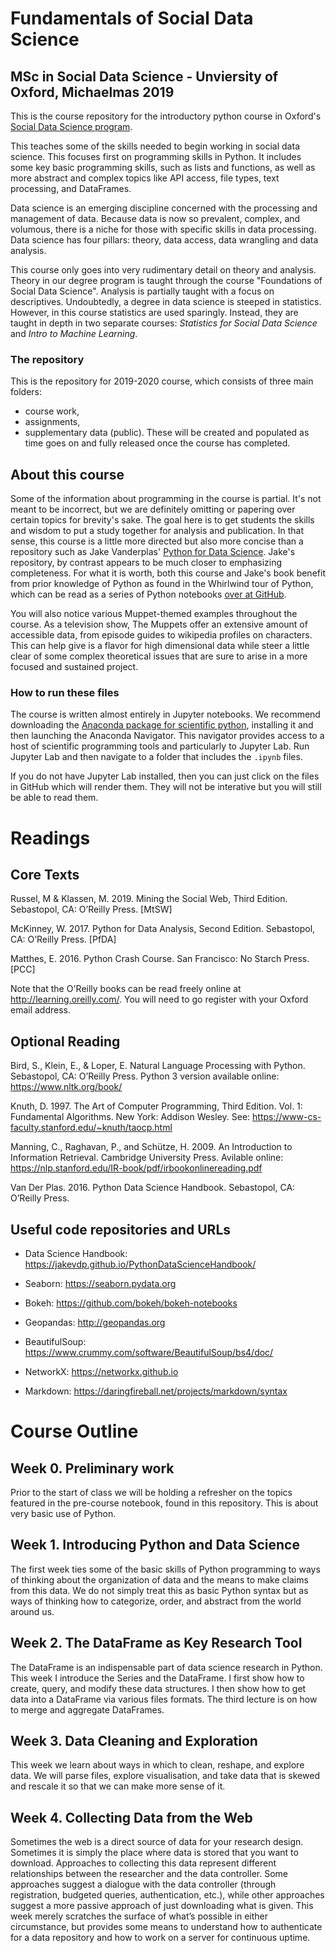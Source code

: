 ﻿# Fundamentals of Social Data Science
## MSc in Social Data Science - Unviersity of Oxford, Michaelmas 2019 

This is the course repository for the introductory python course in Oxford's [Social Data Science program](https://www.oii.ox.ac.uk/study/msc-in-social-data-science/). 

This teaches some of the skills needed to begin working in social data science. This focuses first on programming skills in Python. It includes some key basic programming skills, such as lists and functions, as well as more abstract and complex topics like API access, file types, text processing, and DataFrames. 

Data science is an emerging discipline concerned with the processing and management of data. Because data is now so prevalent, complex, and volumous, there is a niche for those with specific skills in data processing. Data science has four pillars: theory, data access, data wrangling and data analysis. 

This course only goes into very rudimentary detail on theory and analysis. Theory in our degree program is taught through the course "Foundations of Social Data Science". Analysis is partially taught with a focus on descriptives. Undoubtedly, a degree in data science is steeped in statistics. However, in this course statistics are used sparingly. Instead, they are taught in depth in two separate courses: _Statistics for Social Data Science_ and _Intro to Machine Learning_. 

### The repository 
This is the repository for 2019-2020 course, which consists of three main folders: 
- course work, 
- assignments,
- supplementary data (public).
These will be created and populated as time goes on and fully released once the course has completed. 


## About this course
Some of the information about programming in the course is partial. It's not meant to be incorrect, but we are definitely omitting or papering over certain topics for brevity's sake. The goal here is to get students the skills and wisdom to put a study together for analysis and publication. In that sense, this course is a little more directed but also more concise than a repository such as Jake Vanderplas' [Python for Data Science](https://github.com/jakevdp/PythonDataScienceHandbook). Jake's repository, by contrast appears to be much closer to emphasizing completeness. For what it is worth, both this course and Jake's book benefit from prior knowledge of Python as found in the Whirlwind tour of Python, which can be read as a series of Python notebooks [over at GitHub](https://github.com/jakevdp/WhirlwindTourOfPython/). 

You will also notice various Muppet-themed examples throughout the course. As a television show, The Muppets offer an extensive amount of accessible data, from episode guides to wikipedia profiles on characters. This can help give is a flavor for high dimensional data while steer a little clear of some complex theoretical issues that are sure to arise in a more focused and sustained project.

### How to run these files 
The course is written almost entirely in Jupyter notebooks. We recommend downloading the [Anaconda package for scientific python](https://www.anaconda.com/download/), installing it and then launching the Anaconda Navigator. This navigator provides access to a host of scientific programming tools and particularly to Jupyter Lab. Run Jupyter Lab and then navigate to a folder that includes the ```.ipynb``` files.  

If you do not have Jupyter Lab installed, then you can just click on the files in GitHub which will render them. They will not be interative but you will still be able to read them.

# Readings
## Core Texts
Russel, M & Klassen, M. 2019. Mining the Social Web, Third Edition. Sebastopol, CA: O’Reilly Press. [MtSW]

McKinney, W. 2017. Python for Data Analysis, Second Edition. Sebastopol, CA: O’Reilly Press. [PfDA] 

Matthes, E. 2016. Python Crash Course. San Francisco: No Starch Press. [PCC]

Note that the O'Reilly books can be read freely online at http://learning.oreilly.com/. You will need to go register with your Oxford email address. 

## Optional Reading
Bird, S., Klein, E., & Loper, E. Natural Language Processing with Python. Sebastopol, CA: O’Reilly Press. Python 3 version available online: https://www.nltk.org/book/ 

Knuth, D. 1997. The Art of Computer Programming, Third Edition. Vol. 1: Fundamental Algorithms. New York: Addison Wesley. See: https://www-cs-faculty.stanford.edu/~knuth/taocp.html 

Manning, C., Raghavan, P., and Schütze, H. 2009. An Introduction to Information Retrieval. Cambridge University Press. Avilable online: https://nlp.stanford.edu/IR-book/pdf/irbookonlinereading.pdf 

Van Der Plas. 2016. Python Data Science Handbook. Sebastopol, CA: O’Reilly Press. 

## Useful code repositories and URLs

- Data Science Handbook: https://jakevdp.github.io/PythonDataScienceHandbook/ 

- Seaborn: https://seaborn.pydata.org 

- Bokeh: https://github.com/bokeh/bokeh-notebooks 

- Geopandas: http://geopandas.org 

- BeautifulSoup: https://www.crummy.com/software/BeautifulSoup/bs4/doc/ 

- NetworkX: https://networkx.github.io  

- Markdown: https://daringfireball.net/projects/markdown/syntax  

# Course Outline 

## Week 0. Preliminary work 
Prior to the start of class we will be holding a refresher on the topics featured in the pre-course notebook, found in this repository. This is about very basic use of Python.

## Week 1. Introducing Python and Data Science
The first week ties some of the basic skills of Python programming to ways of thinking about the organization of data and the means to make claims from this data. We do not simply treat this as basic Python syntax but as ways of thinking how to categorize, order, and abstract from the world around us.

## Week 2. The DataFrame as Key Research Tool
The DataFrame is an indispensable part of data science research in Python. This week I introduce the Series and the DataFrame. I first show how to create, query, and modify these data structures. I then show how to get data into a DataFrame via various files formats. The third lecture is on how to merge and aggregate DataFrames. 

## Week 3. Data Cleaning and Exploration
This week we learn about ways in which to clean, reshape, and explore data. We will parse files, explore visualisation, and take data that is skewed and rescale it so that we can make more sense of it. 

## Week 4. Collecting Data from the Web 
Sometimes the web is a direct source of data for your research design. Sometimes it is simply the place where data is stored that you want to download. Approaches to collecting this data represent different relationships between the researcher and the data controller. Some approaches suggest a dialogue with the data controller (through registration, budgeted queries, authentication, etc.), while other approaches suggest a more passive approach of just downloading what is given. This week merely scratches the surface of what’s possible in either circumstance, but provides some means to understand how to authenticate for a data repository and how to work on a server for continuous uptime. 
